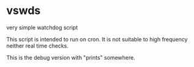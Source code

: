# vswds
very simple watchdog script

This script is intended to run on cron.
It is not suitable to high frequency neither real time checks.

This is the debug version with "prints" somewhere.

